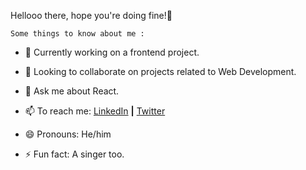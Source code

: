   Hellooo there, hope you're doing fine!👋
  
    Some things to know about me :
- 🔭 Currently working on a frontend project.
- 👯 Looking to collaborate on projects related to Web Development.
- 💬 Ask me about React.
- 📫 To reach me: 
     [LinkedIn]( https://www.linkedin.com/in/kartikey-kesarwani-a89a91194) **|**
     [Twitter](https://twitter.com/TheDeve02225331)
                  
- 😄 Pronouns: He/him
- ⚡ Fun fact: A singer too.

